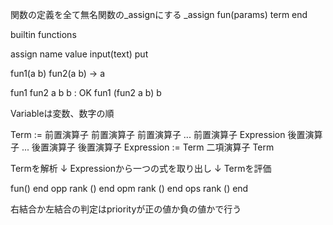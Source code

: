 関数の定義を全て無名関数の_assignにする
_assign fun(params) term end 

builtin functions

assign name value
input(text)
put

fun1(a b)
fun2(a b) -> a

fun1 fun2 a b b : OK
fun1 (fun2 a b) b


Variableは変数、数字の順


Term := 前置演算子 前置演算子 前置演算子 ... 前置演算子 Expression 後置演算子 ... 後置演算子 後置演算子
Expression := Term 二項演算子 Term

Termを解析
↓
Expressionから一つの式を取り出し
↓
Termを評価

fun() end
opp rank () end
opm rank () end
ops rank () end

右結合か左結合の判定はpriorityが正の値か負の値かで行う
